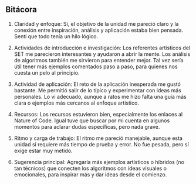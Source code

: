 ## Bitácora

1. Claridad y enfoque:
Sí, el objetivo de la unidad me pareció claro y la conexión entre inspiración, análisis y aplicación estaba bien pensada. Sentí que todo tenía un hilo lógico.

2. Actividades de introducción e investigación:
Los referentes artísticos del SET me parecieron interesantes y ayudaron a abrir la mente. Los análisis de algoritmos también me sirvieron para entender mejor. Tal vez sería útil tener más ejemplos comentados paso a paso, para quienes nos cuesta un pelo al principio.

3. Actividad de aplicación:
El reto de la aplicación inesperada me gustó bastante. Me permitió salir de lo típico y experimentar con ideas más personales. Lo vi adecuado, aunque a ratos me hizo falta una guía más clara o ejemplos más cercanos al enfoque artístico.

4. Recursos:
Los recursos estuvieron bien, especialmente los enlaces al Nature of Code. Igual tuve que buscar por mi cuenta en algunos momentos para aclarar dudas específicas, pero nada grave.

5. Ritmo y carga de trabajo:
El ritmo me pareció manejable, aunque esta unidad sí requiere más tiempo de prueba y error. No fue pesada, pero sí exige estar muy metido.

6. Sugerencia principal:
Agregaría más ejemplos artísticos o híbridos (no tan técnicos) que conecten los algoritmos con ideas visuales o emocionales, para inspirar más y dar ideas desde el comienzo.
